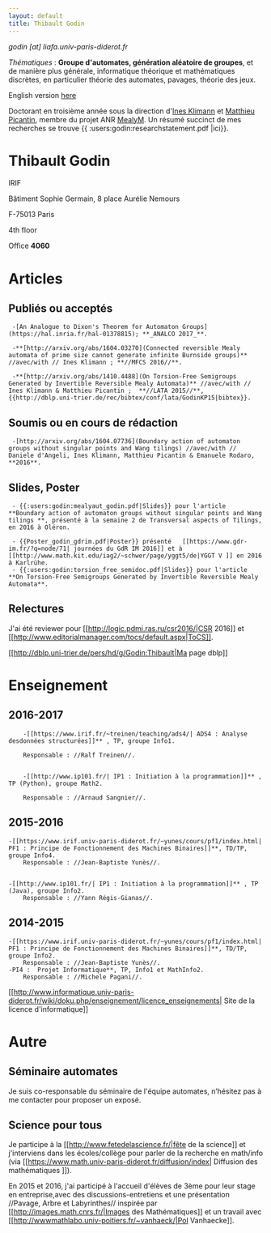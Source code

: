 ```yaml
---
layout: default
title: Thibault Godin
---
```



_godin [at] liafa.univ-paris-diderot.fr_

_Thématiques_ : **Groupe d'automates, génération aléatoire de groupes**, et de manière plus générale,  informatique théorique et mathématiques discrètes, en particulier théorie des automates, pavages, théorie des jeux.

English version [here](https://www.irif.fr/en/users/godin/index)

Doctorant en troisième année sous la direction d'[Ines Klimann](https://www.irif.univ-paris-diderot.fr/~klimann/) et [Matthieu Picantin](https://www.irif.univ-paris-diderot.fr/~picantin/), membre du projet ANR [MealyM](https://www.irif.univ-paris-diderot.fr/~klimann/MealyM/index.php?page=accueil). Un résumé succinct de mes recherches se trouve {{ :users:godin:researchstatement.pdf |ici}}.

# Thibault Godin #

IRIF 

Bâtiment Sophie Germain, 8 place Aurélie Nemours 

F-75013 Paris 

4th floor 

Office **4060**






# Articles  #
## Publiés ou acceptés ##

     -[An Analogue to Dixon's Theorem for Automaton Groups](https://hal.inria.fr/hal-01378815); **_ANALCO 2017_**.

     -**[http://arxiv.org/abs/1604.03270](Connected reversible Mealy automata of prime size cannot generate infinite Burnside groups)** //avec/with // Ines Klimann ; **//MFCS 2016//**.

     -**[http://arxiv.org/abs/1410.4488](On Torsion-Free Semigroups Generated by Invertible Reversible Mealy Automata)** //avec/with // Ines Klimann & Matthieu Picantin ;  **//LATA 2015//**, {{http://dblp.uni-trier.de/rec/bibtex/conf/lata/GodinKP15|bibtex}}.





## Soumis ou en cours de rédaction ##



     -[http://arxiv.org/abs/1604.07736](Boundary action of automaton groups without singular points and Wang tilings) //avec/with // Daniele d'Angeli, Ines Klimann, Matthieu Picantin & Emanuele Rodaro, **2016**.

## Slides, Poster ##
     - {{:users:godin:mealyaut_godin.pdf|Slides}} pour l'article **Boundary action of automaton groups without singular points and Wang tilings **, présenté à la semaine 2 de Transversal aspects of Tilings, en 2016 à Oléron.

     - {{Poster_godin_gdrim.pdf|Poster}} présenté   [[https://www.gdr-im.fr/?q=node/71| journées du GdR IM 2016]] et à [[http://www.math.kit.edu/iag2/~schwer/page/yggt5/de|YGGT V ]] en 2016 à Karlrühe.
     - {{:users:godin:torsion_free_semidoc.pdf|Slides}} pour l'article **On Torsion-Free Semigroups Generated by Invertible Reversible Mealy Automata**.


## Relectures ## 

J'ai été reviewer pour  [[http://logic.pdmi.ras.ru/csr2016/|CSR 2016]] et [[http://www.editorialmanager.com/tocs/default.aspx|ToCS]].


[[http://dblp.uni-trier.de/pers/hd/g/Godin:Thibault|Ma page dblp]]
# Enseignement #
## 2016-2017 ##
        -[[https://www.irif.fr/~treinen/teaching/ads4/| ADS4 : Analyse desdonnées structurées]]** , TP, groupe Info1.

		Responsable : //Ralf Treinen//.


        -[[http://www.ip101.fr/| IP1 : Initiation à la programmation]]** , TP (Python), groupe Math2.

		Responsable : //Arnaud Sangnier//.
        

## 2015-2016 ##

	-[[https://www.irif.univ-paris-diderot.fr/~yunes/cours/pf1/index.html| PF1 : Principe de Fonctionnement des Machines Binaires]]**, TD/TP, groupe Info4.
		Responsable : //Jean-Baptiste Yunès//.	

	
    -[[http://www.ip101.fr/| IP1 : Initiation à la programmation]]** , TP (Java), groupe Info2.
		Responsable : //Yann Régis-Gianas//.


## 2014-2015 ##
	

	-[[https://www.irif.univ-paris-diderot.fr/~yunes/cours/pf1/index.html| PF1 : Principe de Fonctionnement des Machines Binaires]]**, TD/TP, groupe Info2.
		Responsable : //Jean-Baptiste Yunès//.
	-PI4 :  Projet Informatique**, TP, Info1 et MathInfo2.
        Responsable : //Michele Pagani//.

                
[[http://www.informatique.univ-paris-diderot.fr/wiki/doku.php/enseignement/licence_enseignements| Site de la licence d'informatique]]
# Autre #


## Séminaire automates ##


Je suis co-responsable du séminaire de l'équipe automates, n’hésitez pas à me contacter pour proposer un exposé.

## Science pour tous ##


Je participe à la [[http://www.fetedelascience.fr/|fête de la science]]   et j'interviens dans les écoles/collège pour parler de la recherche en math/info (via [[https://www.math.univ-paris-diderot.fr/diffusion/index| Diffusion des mathématiques ]]). 

En 2015 et 2016, j'ai participé à l'accueil d'élèves de 3ème pour leur stage en entreprise,avec des discussions-entretiens et une présentation //Pavage, Arbre et Labyrinthes// inspirée par [[http://images.math.cnrs.fr/|Images des Mathématiques]] et un travail avec [[http://wwwmathlabo.univ-poitiers.fr/~vanhaeck/|Pol Vanhaecke]].
